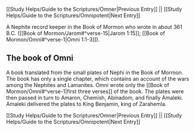 [[Study Helps/Guide to the Scriptures/Omner|Previous Entry]]  ||  [[Study Helps/Guide to the Scriptures/Omnipotent|Next Entry]]

 A Nephite record keeper in the Book of Mormon who wrote in about 361 B.C. ([[Book of Mormon/Jarom#^verse-15|Jarom 1:15]]; [[Book of Mormon/Omni#^verse-1|Omni 1:1-3]]).

## The book of Omni

 A book translated from the small plates of Nephi in the Book of Mormon. The book has only a single chapter, which contains an account of the wars among the Nephites and Lamanites. Omni wrote only the [[Book of Mormon/Omni#^verse-1|first three verses]] of the book. The plates were then passed in turn to Amaron, Chemish, Abinadom, and finally Amaleki. Amaleki delivered the plates to King Benjamin, king of Zarahemla.

[[Study Helps/Guide to the Scriptures/Omner|Previous Entry]]  ||  [[Study Helps/Guide to the Scriptures/Omnipotent|Next Entry]]